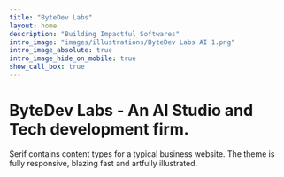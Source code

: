 ```yaml
---
title: "ByteDev Labs"
layout: home
description: "Building Impactful Softwares"
intro_image: "images/illustrations/ByteDev Labs AI 1.png"
intro_image_absolute: true
intro_image_hide_on_mobile: true
show_call_box: true
---
```


# ByteDev Labs - An AI Studio and Tech development firm.

Serif contains content types for a typical business website. The theme is fully responsive, blazing fast and artfully illustrated.

